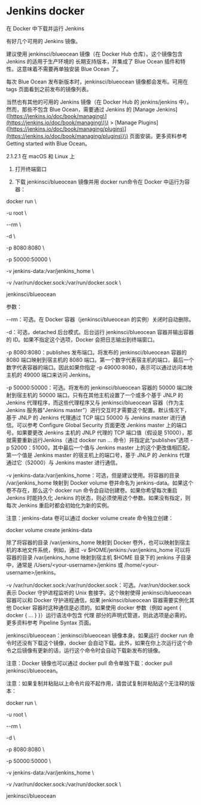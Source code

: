 # Jenkins docker

在 Docker 中下载并运行 Jenkins

有好几个可用的 Jenkins 镜像。

建议使用 jenkinsci/blueocean 镜像（在 Docker Hub 仓库）。这个镜像包含 Jenkins 的适用于生产环境的 长期支持版本，并集成了 Blue Ocean 插件和特性。这意味着不需要再单独安装 Blue Ocean 了。

每次 Blue Ocean 发布新版本时，jenkinsci/blueocean 镜像都会发布。可用在 tags 页面看到之前发布的镜像列表。

当然也有其他的可用的 Jenkins 镜像（在 Docker Hub 的 jenkins/jenkins 中）。然而，那些不包含 Blue Ocean，需要通过 Jenkins 的 \[Manage Jenkins\]\([https://jenkins.io/doc/book/managing\](https://jenkins.io/doc/book/managing\)\) &gt; \[Manage Plugins\]\([https://jenkins.io/doc/book/managing/plugins\](https://jenkins.io/doc/book/managing/plugins\)\) 页面安装。更多资料参考 Getting started with Blue Ocean。

2.1.2.1 在 macOS 和 Linux 上

1. 打开终端窗口

2. 下载 jenkinsci/blueocean 镜像并用 docker run命令在 Docker 中运行为容器：

docker run \

-u root \

--rm \

-d \

-p 8080:8080 \

-p 50000:50000 \

-v jenkins-data:/var/jenkins\_home \

-v /var/run/docker.sock:/var/run/docker.sock \

jenkinsci/blueocean

参数：

--rm：可选。在 Docker 容器（jenkinsci/blueocean 的实例）关闭时自动删除。

-d：可选，detached 后台模式。后台运行 jenkinsci/blueocean 容器并输出容器的 ID。如果不指定这个选项，Docker 会把日志输出到终端窗口。

-p 8080:8080：publishes 发布端口。将发布的 jenkinsci/blueocean 容器的 8080 端口映射到宿主机的 8080 端口。第一个数字代表宿主机的端口，最后一个数字代表容器的端口。因此如果你指定 -p 49000:8080，表示可以通过访问本地主机的 49000 端口来访问 Jenkins。

-p 50000:50000：可选。将发布的 jenkinsci/blueocean 容器的 50000 端口映射到宿主机的 50000 端口。只有在其他主机设置了一个或多个基于 JNLP 的 Jenkins 代理程序，而这些代理程序又与 jenkinsci/blueocean 容器（作为主 Jenkins 服务器“Jenkins master”）进行交互时才需要这个配置。默认情况下，基于 JNLP 的 Jenkins 代理通过 TCP 端口 50000 与 Jenkins master 进行通信。可以参考 Configure Global Security 页面更改 Jenkins master 上的端口号。如果要更改 Jenkins 主机的 JNLP 代理的 TCP 端口值（假设是 51000），那就需要重新运行Jenkins（通过 docker run ... 命令）并指定此“publishes”选项 -p 52000：51000，其中最后一个值与 Jenkins master 上的这个更改值相匹配，第一个值是 Jenkins master 的宿主机上的端口号，基于 JNLP 的 Jenkins 代理通过它（52000）与 Jenkins master 进行通信。

-v jenkins-data:/var/jenkins\_home：可选，但是建议使用。将容器的目录 /var/jenkins\_home 映射到 Docker volume 卷并命名为 jenkins-data。如果这个卷不存在，那么这个 docker run 命令会自动创建卷。如果你希望每次重启 Jenkins 时能持久化 Jenkins 的状态，则必须使用这个参数。如果没有指定，则每次 Jenkins 重启时都会初始化为新的实例。

注意：jenkins-data 卷可以通过 docker volume create 命令独立创建：

docker volume create jenkins-data

除了将容器的目录 /var/jenkins\_home 映射到 Docker 卷外，也可以映射到宿主机的本地文件系统，例如，通过 -v $HOME/jenkins:/var/jenkins\_home 可以将容器的目录 /var/jenkins\_home 映射到宿主机 $HOME 目录下的 jenkins 子目录中，通常是 /Users/&lt;your-username&gt;/jenkins 或 /home/&lt;your-username&gt;/jenkins。

-v /var/run/docker.sock:/var/run/docker.sock：可选。/var/run/docker.sock 表示 Docker 守护进程监听的 Unix 套接字。这个映射使得 jenkinsci/blueocean 容器可以和 Docker 守护进程通信，如果 jenkinsci/blueocean 容器需要实例化其他 Docker 容器时这种通信是必须的。如果使用 docker 参数（例如 agent { docker { ... } }）运行语法中包含 代理 部分的声明式管道，则此选项是必需的。更多资料参考 Pipeline Syntax 页面。

jenkinsci/blueocean：jenkinsci/blueocean 镜像本身。如果运行 docker run 命令时还没有下载这个镜像，docker 会自动下载。此外，如果在你上次运行这个命令之后镜像有更新的话，运行这个命令时会自动下载新发布的镜像。

注意：Docker 镜像也可以通过 docker pull 命令单独下载：docker pull jenkinsci/blueocean。

注意：如果复制并粘贴以上命令片段不起作用，请尝试复制并粘贴这个无注释的版本：

docker run \

-u root \

--rm \

-d \

-p 8080:8080 \

-p 50000:50000 \

-v jenkins-data:/var/jenkins\_home \

-v /var/run/docker.sock:/var/run/docker.sock \

jenkinsci/blueocean

